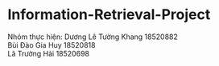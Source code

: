 # Information-Retrieval-Project
Nhóm thực hiện: 
Dương Lê Tường Khang 18520882  
Bùi Đào Gia Huy 18520818  
Lã Trường Hải 18520698
